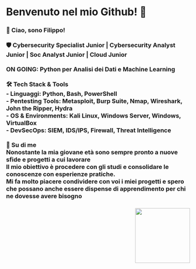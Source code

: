 <h1 align="left">Benvenuto nel mio Github!  👋</h1>

###

<h3 align="left">👋 Ciao, sono Filippo!<br><br>🛡️ Cybersecurity Specialist Junior | Cybersecurity Analyst Junior | Soc Analyst Junior | Cloud Junior<br><br> ON GOING: Python per Analisi dei Dati e Machine Learning<br><br> 🛠️ Tech Stack & Tools<br>- Linguaggi: Python, Bash, PowerShell  <br>- Pentesting Tools: Metasploit, Burp Suite, Nmap, Wireshark, John the Ripper, Hydra <br>- OS & Environments: Kali Linux, Windows Server, Windows, VirtualBox  <br>- DevSecOps: SIEM, IDS/IPS, Firewall, Threat Intelligence  <br><br>🚀 Su di me<br>Nonostante la mia giovane età sono sempre pronto a nuove sfide e progetti a cui lavorare<br>Il mio obiettivo è procedere con gli studi e consolidare le conoscenze con esperienze pratiche.<br>Mi fa molto piacere condividere con voi i miei progetti e spero che possano anche essere dispense di apprendimento per chi ne dovesse avere bisogno</h3>

###

<img align="right" height="150" src="https://adcy.io/wp-content/uploads/2020/04/anti-hacking.gif"  />

###

<div align="left">
</div>

###

